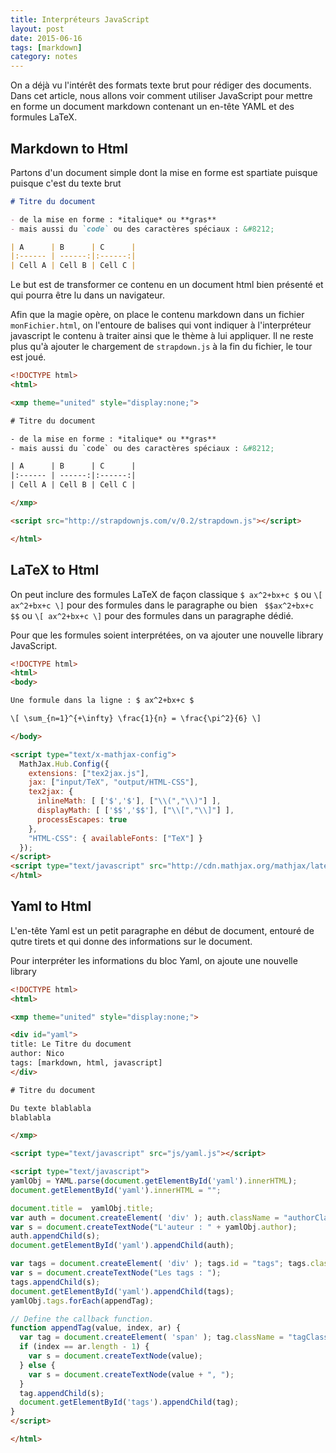 ```yaml
---
title: Interpréteurs JavaScript
layout: post
date: 2015-06-16
tags: [markdown]
category: notes
---
```


On a déjà vu l'intérêt des formats texte brut pour rédiger des documents.
Dans cet article, nous allons voir comment utiliser JavaScript pour mettre
en forme un document markdown contenant un en-tête YAML et des formules LaTeX.

## Markdown to Html

Partons d'un document simple dont la mise en forme est spartiate puisque
puisque c'est du texte brut

```markdown
# Titre du document

- de la mise en forme : *italique* ou **gras**
- mais aussi du `code` ou des caractères spéciaux : &#8212;

| A      | B      | C      |
|:------ | ------:|:------:|
| Cell A | Cell B | Cell C |

```

Le but est de transformer ce contenu en un document html bien présenté
et qui pourra être lu dans un navigateur.


Afin que la magie opère, on place le contenu markdown dans un fichier
`monFichier.html`, on l'entoure de balises qui vont indiquer à l'interpréteur 
javascript le contenu à traiter ainsi que le thème à lui appliquer.
Il ne reste plus qu'à ajouter le chargement de `strapdown.js` à la fin du 
fichier, le tour est joué.

```html
<!DOCTYPE html>
<html>

<xmp theme="united" style="display:none;">

# Titre du document

- de la mise en forme : *italique* ou **gras**
- mais aussi du `code` ou des caractères spéciaux : &#8212;

| A      | B      | C      |
|:------ | ------:|:------:|
| Cell A | Cell B | Cell C |

</xmp>

<script src="http://strapdownjs.com/v/0.2/strapdown.js"></script>

</html>
```

## LaTeX to Html

On peut inclure des formules LaTeX de façon classique `$ ax^2+bx+c $` ou 
`\[ ax^2+bx+c \]` pour des formules dans le paragraphe  ou bien 
` $$ax^2+bx+c $$` ou `\[ ax^2+bx+c \]` pour des formules dans un paragraphe
dédié.

Pour que les formules soient interprétées, on va ajouter une nouvelle
library JavaScript.

```html
<!DOCTYPE html>
<html>
<body>

Une formule dans la ligne : $ ax^2+bx+c $

\[ \sum_{n=1}^{+\infty} \frac{1}{n} = \frac{\pi^2}{6} \]

</body>

<script type="text/x-mathjax-config">
  MathJax.Hub.Config({
    extensions: ["tex2jax.js"],
    jax: ["input/TeX", "output/HTML-CSS"],
    tex2jax: {
      inlineMath: [ ['$','$'], ["\\(","\\)"] ],
      displayMath: [ ['$$','$$'], ["\\[","\\]"] ],
      processEscapes: true
    },
    "HTML-CSS": { availableFonts: ["TeX"] }
  });
</script>
<script type="text/javascript" src="http://cdn.mathjax.org/mathjax/latest/MathJax.js"></script>
</html>
```

## Yaml to Html

L'en-tête Yaml est un petit paragraphe en début de document, entouré de 
qutre tirets et qui donne des informations sur le document.

Pour interpréter les informations du bloc Yaml, on ajoute une nouvelle library

```html
<!DOCTYPE html>
<html>

<xmp theme="united" style="display:none;">

<div id="yaml">
title: Le Titre du document
author: Nico
tags: [markdown, html, javascript]
</div>

# Titre du document

Du texte blablabla
blablabla

</xmp>

<script type="text/javascript" src="js/yaml.js"></script>

<script type="text/javascript">
yamlObj = YAML.parse(document.getElementById('yaml').innerHTML);
document.getElementById('yaml').innerHTML = "";

document.title =  yamlObj.title;
var auth = document.createElement( 'div' ); auth.className = "authorClass";
var s = document.createTextNode("L'auteur : " + yamlObj.author);
auth.appendChild(s);
document.getElementById('yaml').appendChild(auth);

var tags = document.createElement( 'div' ); tags.id = "tags"; tags.className = "tagsClass";
var s = document.createTextNode("Les tags : ");
tags.appendChild(s);
document.getElementById('yaml').appendChild(tags);
yamlObj.tags.forEach(appendTag);

// Define the callback function.
function appendTag(value, index, ar) {
  var tag = document.createElement( 'span' ); tag.className = "tagClass";
  if (index == ar.length - 1) {
    var s = document.createTextNode(value);
  } else {
    var s = document.createTextNode(value + ", ");
  }
  tag.appendChild(s);
  document.getElementById('tags').appendChild(tag);
}
</script>

</html>
```




